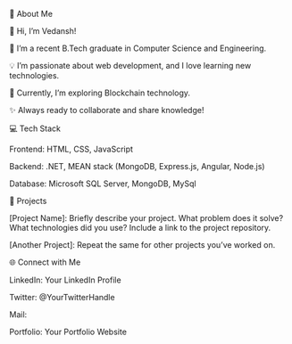 🚀 About Me

👋 Hi, I’m Vedansh!

🌱 I’m a recent B.Tech graduate in Computer Science and Engineering.

💡 I’m passionate about web development, and I love learning new technologies.

🎯 Currently, I’m exploring Blockchain technology.

✨ Always ready to collaborate and share knowledge!

💻 Tech Stack

Frontend: HTML, CSS, JavaScript

Backend: .NET, MEAN stack (MongoDB, Express.js, Angular, Node.js)

Database: Microsoft SQL Server, MongoDB, MySql

📂 Projects

[Project Name]: Briefly describe your project. What problem does it solve? What technologies did you use? Include a link to the project repository.

[Another Project]: Repeat the same for other projects you’ve worked on.

🌐 Connect with Me

LinkedIn: Your LinkedIn Profile

Twitter: @YourTwitterHandle

Mail:

Portfolio: Your Portfolio Website
